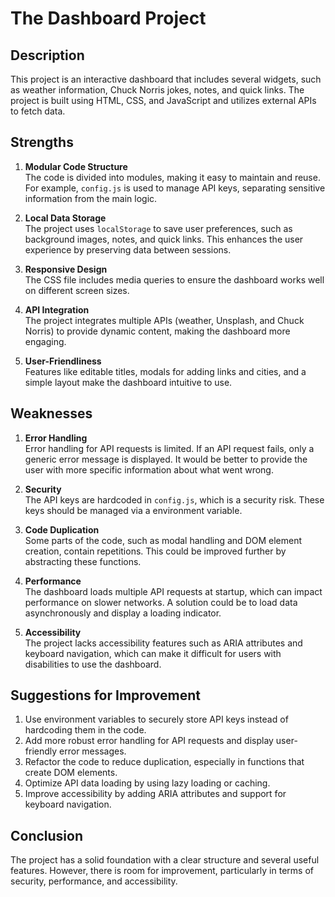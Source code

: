 # The Dashboard Project

## Description
This project is an interactive dashboard that includes several widgets, such as weather information, Chuck Norris jokes, notes, and quick links. The project is built using HTML, CSS, and JavaScript and utilizes external APIs to fetch data.

## Strengths
1. **Modular Code Structure**  
   The code is divided into modules, making it easy to maintain and reuse. For example, `config.js` is used to manage API keys, separating sensitive information from the main logic.

2. **Local Data Storage**  
   The project uses `localStorage` to save user preferences, such as background images, notes, and quick links. This enhances the user experience by preserving data between sessions.

3. **Responsive Design**  
   The CSS file includes media queries to ensure the dashboard works well on different screen sizes.

4. **API Integration**  
   The project integrates multiple APIs (weather, Unsplash, and Chuck Norris) to provide dynamic content, making the dashboard more engaging.

5. **User-Friendliness**  
   Features like editable titles, modals for adding links and cities, and a simple layout make the dashboard intuitive to use.

## Weaknesses
1. **Error Handling**  
   Error handling for API requests is limited. If an API request fails, only a generic error message is displayed. It would be better to provide the user with more specific information about what went wrong.

2. **Security**  
   The API keys are hardcoded in `config.js`, which is a security risk. These keys should be managed via a environment variable.

3. **Code Duplication**  
   Some parts of the code, such as modal handling and DOM element creation, contain repetitions. This could be improved further by abstracting these functions.

4. **Performance**  
   The dashboard loads multiple API requests at startup, which can impact performance on slower networks. A solution could be to load data asynchronously and display a loading indicator.

5. **Accessibility**  
   The project lacks accessibility features such as ARIA attributes and keyboard navigation, which can make it difficult for users with disabilities to use the dashboard.

## Suggestions for Improvement
1. Use environment variables to securely store API keys instead of hardcoding them in the code.
2. Add more robust error handling for API requests and display user-friendly error messages.
3. Refactor the code to reduce duplication, especially in functions that create DOM elements.
4. Optimize API data loading by using lazy loading or caching.
5. Improve accessibility by adding ARIA attributes and support for keyboard navigation.

## Conclusion
The project has a solid foundation with a clear structure and several useful features. However, there is room for improvement, particularly in terms of security, performance, and accessibility.
